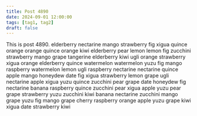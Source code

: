 ```yaml
---
title: Post 4890
date: 2024-09-01 12:00:00
tags: [tag1, tag2]
draft: false
---
```

This is post 4890.
elderberry
nectarine
mango
strawberry
fig
xigua
quince
orange
orange
quince
orange
kiwi
elderberry
pear
lemon
lemon
fig
zucchini
strawberry
mango
grape
tangerine
elderberry
kiwi
ugli
orange
strawberry
xigua
orange
elderberry
quince
watermelon
watermelon
yuzu
fig
mango
raspberry
watermelon
lemon
ugli
raspberry
nectarine
nectarine
quince
apple
mango
honeydew
date
fig
xigua
strawberry
lemon
grape
ugli
nectarine
apple
xigua
yuzu
quince
zucchini
pear
grape
date
honeydew
fig
nectarine
banana
raspberry
quince
zucchini
pear
xigua
apple
yuzu
pear
grape
strawberry
yuzu
zucchini
kiwi
banana
nectarine
zucchini
mango
grape
yuzu
fig
mango
grape
cherry
raspberry
orange
apple
yuzu
grape
kiwi
xigua
date
strawberry
kiwi
